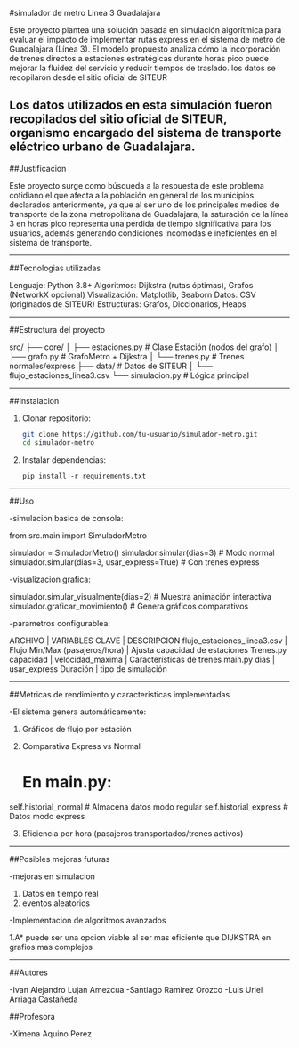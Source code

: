 #simulador de metro Linea 3 Guadalajara

Este proyecto plantea una solución basada en simulación algorítmica para evaluar el impacto de implementar rutas express en el sistema de metro de Guadalajara (Línea 3). 
El modelo propuesto analiza cómo la incorporación de trenes directos a estaciones estratégicas durante horas pico puede mejorar la fluidez del servicio y reducir tiempos de traslado.
los datos se recopilaron desde el sitio oficial de SITEUR 

Los datos utilizados en esta simulación fueron recopilados del sitio oficial de SITEUR, organismo encargado del sistema de transporte eléctrico urbano de Guadalajara.
---

##Justificacion

Este proyecto surge como búsqueda a la respuesta de este problema cotidiano el que afecta a la población en general de los municipios declarados anteriormente, 
ya que al ser uno de los principales medios de transporte de la zona metropolitana de Guadalajara, la saturación de la línea 3 en horas pico representa una perdida de tiempo significativa para los usuarios, 
además generando condiciones incomodas e ineficientes en el sistema de transporte.

---

##Tecnologias utilizadas

Lenguaje:	Python 3.8+
Algoritmos:	Dijkstra (rutas óptimas), Grafos (NetworkX opcional)
Visualización:	Matplotlib, Seaborn
Datos:	CSV (originados de SITEUR)
Estructuras:	Grafos, Diccionarios, Heaps

---

##Estructura del proyecto

src/
├── core/
│   ├── estaciones.py       # Clase Estación (nodos del grafo)
│   ├── grafo.py            # GrafoMetro + Dijkstra
│   └── trenes.py           # Trenes normales/express
├── data/                   # Datos de SITEUR
│   └── flujo_estaciones_linea3.csv
└── simulacion.py           # Lógica principal

---

##Instalacion

1. Clonar repositorio:
   ```bash
   git clone https://github.com/tu-usuario/simulador-metro.git
   cd simulador-metro
   ```

2. Instalar dependencias:
   ```
   pip install -r requirements.txt
   ```

---

##Uso

-simulacion basica de consola:

from src.main import SimuladorMetro

simulador = SimuladorMetro()
simulador.simular(dias=3)  # Modo normal
simulador.simular(dias=3, usar_express=True)  # Con trenes express

-visualizacion grafica:

simulador.simular_visualmente(dias=2)  # Muestra animación interactiva
simulador.graficar_movimiento()       # Genera gráficos comparativos

-parametros configurablea:

ARCHIVO                    	|       VARIABLES CLAVE        	 |       DESCRIPCION
flujo_estaciones_linea3.csv |	Flujo Min/Max (pasajeros/hora) |	Ajusta capacidad de estaciones
Trenes.py	capacidad         | velocidad_maxima               |  Características de trenes
main.py	dias                | usar_express	Duración         |  tipo de simulación

---

##Metricas de rendimiento y caracteristicas implementadas

-El sistema genera automáticamente:

1. Gráficos de flujo por estación
2. Comparativa Express vs Normal

   # En main.py:
self.historial_normal  # Almacena datos modo regular
self.historial_express # Datos modo express

3. Eficiencia por hora (pasajeros transportados/trenes activos)

---

##Posibles mejoras futuras

-mejoras en simulacion

1. Datos en tiempo real
2. eventos aleatorios

-Implementacion de algoritmos avanzados

1.A* puede ser una opcion viable al ser mas eficiente que DIJKSTRA en grafios mas complejos

---

##Autores

-Ivan Alejandro Lujan Amezcua
-Santiago Ramirez Orozco
-Luis Uriel Arriaga Castañeda

##Profesora 

-Ximena Aquino Perez
